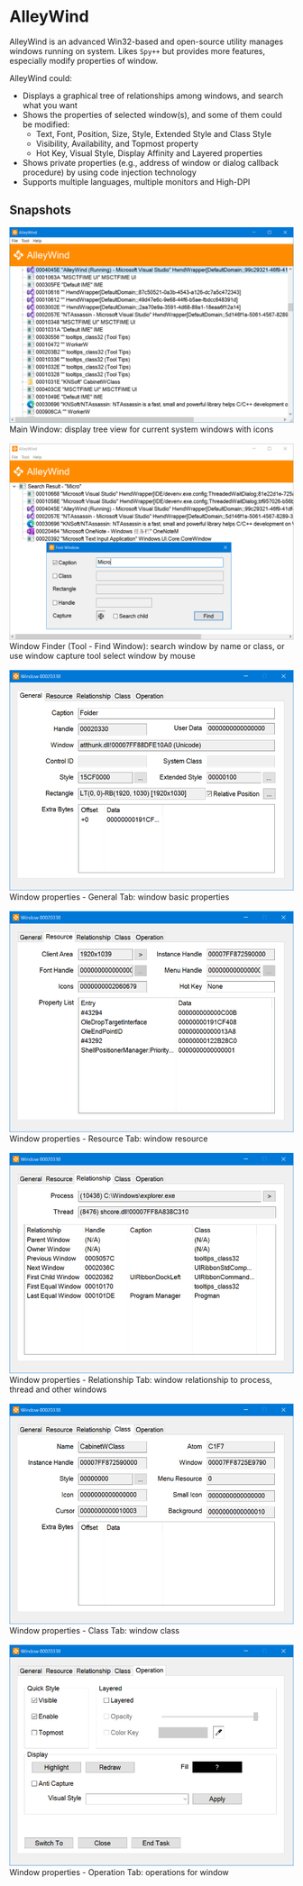 # AlleyWind
AlleyWind is an advanced Win32-based and open-source utility manages windows running on system. Likes ``Spy++`` but provides more features, especially modify properties of window.

AlleyWind could:
+ Displays a graphical tree of relationships among windows, and search what you want
+ Shows the properties of selected window(s), and some of them could be modified:
    + Text, Font, Position, Size, Style, Extended Style and Class Style
    + Visibility, Availability, and Topmost property
    + Hot Key, Visual Style, Display Affinity and Layered properties
+ Shows private properties (e.g., address of window or dialog callback procedure) by using code injection technology
+ Supports multiple languages, multiple monitors and High-DPI

## Snapshots
![avatar](Asset/Screenshots/1-Main.png)
Main Window: display tree view for current system windows with icons
<br>
<br>
![avatar](Asset/Screenshots/2-FindWindow.png)
Window Finder (Tool - Find Window): search window by name or class, or use window capture tool select window by mouse
<br>
<br>
![avatar](Asset/Screenshots/3-GeneralProp.png)
Window properties - General Tab: window basic properties
<br>
<br>
![avatar](Asset/Screenshots/4-ResourceProp.png)
Window properties - Resource Tab: window resource
<br>
<br>
![avatar](Asset/Screenshots/5-RelationshipProp.png)
Window properties - Relationship Tab: window relationship to process, thread and other windows
<br>
<br>
![avatar](Asset/Screenshots/6-ClassProp.png)
Window properties - Class Tab: window class
<br>
<br>
![avatar](Asset/Screenshots/7-OperationProp.png)
Window properties - Operation Tab: operations for window